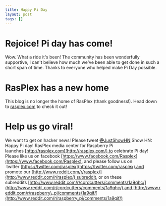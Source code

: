 ```yaml
---
title: Happy Pi Day
layout: post
tags: []
---
```



Rejoice! Pi day has come!
=========================

Wow. What a ride it's been! The community has been wonderfully supportive, I can't believe how much we've been able to get done in such a short span of time. Thanks to everyone who helped make Pi Day possible.

RasPlex has a new home
======================

This blog is no longer the home of RasPlex (thank goodness!). Head down to [rasplex.com](http://rasplex.com) to check it out!

Help us go viral!
=================

We want to get on hacker news! Please tweet [~~@~~JustShowHN](https://twitter.com/JustShowHN) Show HN: Happy Pi day! RasPlex media center for Raspberry Pi launches [http://rasplex.com](http://rasplex.com/) to celebrate Pi day! Please like us on facebook [https://www.facebook.com/Rasplex](https://www.facebook.com/Rasplex), and please follow us on  twitter [https://twitter.com/rasplex](https://twitter.com/rasplex) and promote our [http://www.reddit.com/r/rasplex/](http://www.reddit.com/r/rasplex/) subreddit, or on these subreddits [http://www.reddit.com/r/cordcutters/comments/1a9qhc/](http://www.reddit.com/r/cordcutters/comments/1a9qhc/) and [http://www.reddit.com/r/raspberry\_pi/comments/1a9qif/](http://www.reddit.com/r/raspberry_pi/comments/1a9qif/)  
